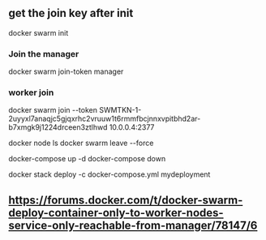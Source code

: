 ## get the join key after init ##
docker swarm init

### Join the manager
docker swarm join-token manager

### worker join
docker swarm join --token SWMTKN-1-2uyyxl7anaqjc5gjqxrhc2vruuw1t6rmmfbcjnnxvpitbhd2ar-b7xmgk9j1224drceen3ztlhwd 10.0.0.4:2377

docker node ls
docker swarm leave --force 

<!-- docker service create --name helloworld alpine ping docker.com
docker service ls
docker ps


docker service create --name hellowrold1 --mode global alpine ping docker.com
docker ps -->

docker-compose up -d
docker-compose down





docker stack deploy -c docker-compose.yml mydeployment

## https://forums.docker.com/t/docker-swarm-deploy-container-only-to-worker-nodes-service-only-reachable-from-manager/78147/6